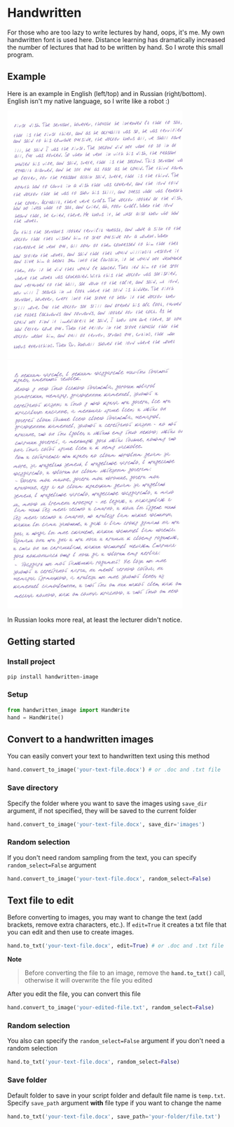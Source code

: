 # Handwritten

For those who are too lazy to write lectures by hand, oops, it's me. My own handwritten font is used here. Distance learning has dramatically increased the number of lectures that had to be written by hand. So I wrote this small program.

## Example

Here is an example in English (left/top) and in Russian (right/bottom). English isn't my native language, so I write like a robot :)

<img src="https://github.com/xcapt0/handwritten/blob/master/docs/assets/example-en.jpg?raw=true" alt="drawing" width="400"/><img src="https://github.com/xcapt0/handwritten/blob/master/docs/assets/example-ru.jpg?raw=true" alt="drawing" width="400"/>

In Russian looks more real, at least the lecturer didn't notice.

## Getting started

### Install project

```
pip install handwritten-image
```

### Setup

```python
from handwritten_image import HandWrite
hand = HandWrite()
```

## Convert to a handwritten images

You can easily convert your text to handwritten text using this method

```python
hand.convert_to_image('your-text-file.docx') # or .doc and .txt file
```

### Save directory

Specify the folder where you want to save the images using `save_dir` argument, if not specified, they will be saved to the current folder

```python
hand.convert_to_image('your-text-file.docx', save_dir='images')
```

### Random selection

If you don't need random sampling from the text, you can specify `random_select=False` argument

```python
hand.convert_to_image('your-text-file.docx', random_select=False)
```

## Text file to edit

Before converting to images, you may want to change the text (add brackets, remove extra characters, etc.). If `edit=True` it creates a txt file that you can edit and then use to create images.

```python
hand.to_txt('your-text-file.docx', edit=True) # or .doc and .txt file
```

**Note**
> Before converting the file to an image, remove the **`hand.to_txt()`** call, otherwise it will overwrite the file you edited

After you edit the file, you can convert this file

```python
hand.convert_to_image('your-edited-file.txt', random_select=False)
```

### Random selection

You also can specify the `random_select=False` argument if you don't need a random selection

```python
hand.to_txt('your-text-file.docx', random_select=False)
```

### Save folder

Default folder to save in your script folder and default file name is `temp.txt`. Specify `save_path` argument **with** file type if you want to change the name

```python
hand.to_txt('your-text-file.docx', save_path='your-folder/file.txt')
```
